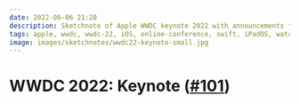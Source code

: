 ```yaml
---
date: 2022-06-06 21:20
description: Sketchnote of Apple WWDC keynote 2022 with announcements for iOS 16, watchOS 9, the new chip M2, macOS Ventura and iPadOS 16
tags: apple, wwdc, wwdc-22, iOS, online-conference, swift, iPadOS, watchOS, macOS
image: images/sketchnotes/wwdc22-keynote-small.jpg
---
```


# WWDC 2022: Keynote ([#101](https://developer.apple.com/wwdc22/101))
